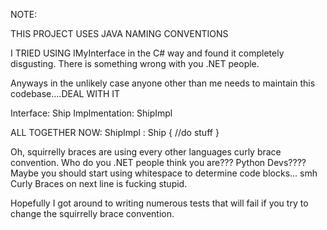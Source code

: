 ﻿NOTE:  

THIS PROJECT USES JAVA NAMING CONVENTIONS

I TRIED USING IMyInterface in the C# way
and found it completely disgusting.  There is 
something wrong with you .NET people.

Anyways in the unlikely case anyone other than me needs
to maintain this codebase....DEAL WITH IT


Interface: Ship
Implmentation: ShipImpl 

ALL TOGETHER NOW:
ShipImpl : Ship {
//do stuff
}


Oh, squirrelly braces are using every other languages 
curly brace convention.  Who do you .NET people think
you are???  Python Devs???? Maybe you should start
using whitespace to determine code blocks... smh Curly
Braces on next line is fucking stupid.

Hopefully I got around to writing numerous tests
that will fail if you try to change the squirrelly brace
convention.  

